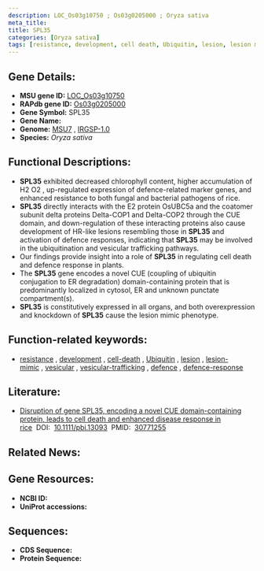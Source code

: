 ```yaml
---
description: LOC_Os03g10750 ; Os03g0205000 ; Oryza sativa
meta_title:
title: SPL35
categories: [Oryza sativa]
tags: [resistance, development, cell death, Ubiquitin, lesion, lesion mimic, vesicular, vesicular trafficking, defence, defence response]
---
```


## Gene Details:
- **MSU gene ID:** [LOC_Os03g10750](http://rice.uga.edu/cgi-bin/ORF_infopage.cgi?orf=LOC_Os03g10750)  
- **RAPdb gene ID:** [Os03g0205000](https://rapdb.dna.affrc.go.jp/locus/?name=Os03g0205000)  
- **Gene Symbol:** SPL35
- **Gene Name:**
- **Genome:**  [MSU7](http://rice.uga.edu/)&nbsp;,&nbsp;[IRGSP-1.0](https://rapdb.dna.affrc.go.jp/download/irgsp1.html)
- **Species:** *Oryza sativa*

## Functional Descriptions:
   - **SPL35** exhibited decreased chlorophyll content, higher accumulation of H2 O2 , up-regulated expression of defence-related marker genes, and enhanced resistance to both fungal and bacterial pathogens of rice.
   - **SPL35** directly interacts with the E2 protein OsUBC5a and the coatomer subunit delta proteins Delta-COP1 and Delta-COP2 through the CUE domain, and down-regulation of these interacting proteins also cause development of HR-like lesions resembling those in **SPL35** and activation of defence responses, indicating that **SPL35** may be involved in the ubiquitination and vesicular trafficking pathways.
   - Our findings provide insight into a role of **SPL35** in regulating cell death and defence response in plants.
   - The **SPL35** gene encodes a novel CUE (coupling of ubiquitin conjugation to ER degradation) domain-containing protein that is predominantly localized in cytosol, ER and unknown punctate compartment(s).
   - **SPL35** is constitutively expressed in all organs, and both overexpression and knockdown of **SPL35** cause the lesion mimic phenotype.

## Function-related keywords:
   - [resistance](/tags/resistance/)&nbsp;,&nbsp;[development](/tags/development/)&nbsp;,&nbsp;[cell-death](/tags/cell-death/)&nbsp;,&nbsp;[Ubiquitin](/tags/Ubiquitin/)&nbsp;,&nbsp;[lesion](/tags/lesion/)&nbsp;,&nbsp;[lesion-mimic](/tags/lesion-mimic/)&nbsp;,&nbsp;[vesicular](/tags/vesicular/)&nbsp;,&nbsp;[vesicular-trafficking](/tags/vesicular-trafficking/)&nbsp;,&nbsp;[defence](/tags/defence/)&nbsp;,&nbsp;[defence-response](/tags/defence-response/)

## Literature:
   - [Disruption of gene SPL35, encoding a novel CUE domain-containing protein, leads to cell death and enhanced disease response in rice](https://www.doi.org/10.1111/pbi.13093)&nbsp;&nbsp;DOI:&nbsp;&nbsp;[10.1111/pbi.13093](https://www.doi.org/10.1111/pbi.13093)&nbsp;&nbsp;PMID:&nbsp;&nbsp;[30771255](https://pubmed.ncbi.nlm.nih.gov/30771255/)

## Related News:

## Gene Resources:
- **NCBI ID:**  []()
- **UniProt accessions:** [](https://www.uniprot.org/uniprotkb//entry)

## Sequences:
- **CDS Sequence:**
- **Protein Sequence:**

